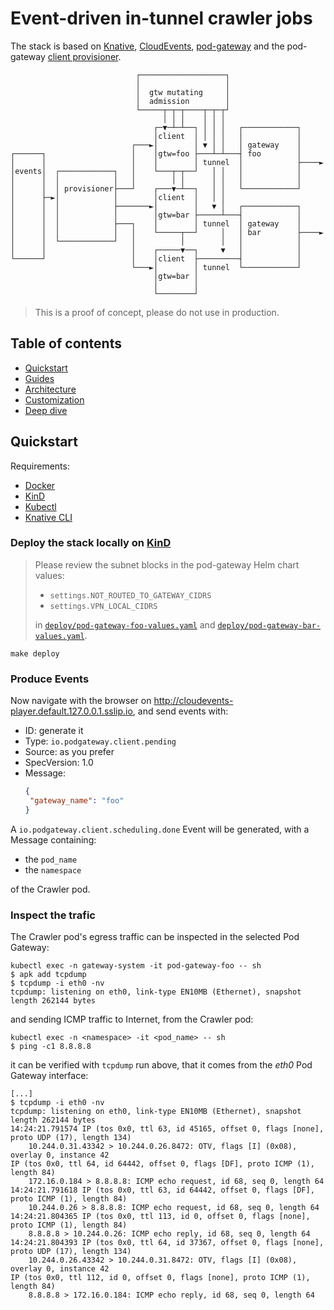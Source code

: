 # Event-driven in-tunnel crawler jobs

The stack is based on [Knative](https://knative.dev/docs/), [CloudEvents](https://cloudevents.io/), [pod-gateway](https://docs.k8s-at-home.com/guides/pod-gateway/) and the pod-gateway [client provisioner](https://github.com/maxgio92/cloudevents-podgateway-client-provisioner).

```ascii
                            ┌───────────────────┐
                            │                   │
                            │  gtw mutating     │
                            │  admission        │
                            └─────┬─┬─┬────┬─┬─┬┘
                                  │ │ │    │ │ │
                                ┌─▼─┴─┴──┐ │ │ │   ┌────────────┐
                                │client  │ │ │ │   │            │
                           ┌───►│        │ ▼ │ │   │ gateway    │
┌──────┐                   │    │gtw=foo ├───┴─┴───┤ foo        │
│      │                   │    │        │ tunnel  │            ├────►
│events│  ┌────────────┐   │    └───┬─┬──┘   │ │   │            │
│      │  │            │   │        │ │      │ │   │            │
│      │  │ provisioner├───┘    ┌───▼─┴──┐   │ │   └────────────┘
│      ├─►│            │        │client  │   │ │
│      │  │            ├───────►│        │   ▼ │   ┌────────────┐
│      │  │            │        │gtw=bar ├─────┴───┤            │
│      │  │            ├───┐    │        │ tunnel  │ gateway    │
│      │  │            │   │    └─────┬──┘     │   │ bar        ├────►
│      │  └────────────┘   │          │        │   │            │
│      │                   │    ┌─────▼──┐     ▼   │            │
└──────┘                   │    │client  ├─────────┤            │
                           └───►│        │ tunnel  └────────────┘
                                │gtw=bar │
                                │        │
                                └────────┘
```

> This is a proof of concept, please do not use in production.

## Table of contents

- [Quickstart](#quickstart)
- [Guides](./docs/guides.md)
- [Architecture](/docs/architecture.md)
- [Customization](/docs/customize.md)
- [Deep dive](./docs/dive.md)


## Quickstart

Requirements:
- [Docker](https://docs.docker.com/get-docker/)
- [KinD](https://kind.sigs.k8s.io/docs/user/quick-start/#installation)
- [Kubectl](https://kubernetes.io/docs/tasks/tools/install-kubectl-linux/)
- [Knative CLI](https://knative.dev/docs/client/install-kn/)

### Deploy the stack locally on [KinD](https://kind.sigs.k8s.io)

> Please review the subnet blocks in the pod-gateway Helm chart values:
> - `settings.NOT_ROUTED_TO_GATEWAY_CIDRS`
> - `settings.VPN_LOCAL_CIDRS`
> 
> in [`deploy/pod-gateway-foo-values.yaml`](./deploy/pod-gateway-foo-values.yaml) and [`deploy/pod-gateway-bar-values.yaml`](./deploy/pod-gateway-bar-values.yaml).

```shell
make deploy
```

### Produce Events

Now navigate with the browser on http://cloudevents-player.default.127.0.0.1.sslip.io, and send events with:
- ID: generate it
- Type: `io.podgateway.client.pending`
- Source: as you prefer
- SpecVersion: 1.0
- Message:
  ```json
  {
   "gateway_name": "foo"
  }
  ```

A `io.podgateway.client.scheduling.done` Event will be generated, with a Message containing:
- the `pod_name`
- the `namespace`

of the Crawler pod.

### Inspect the trafic

The Crawler pod's egress traffic can be inspected in the selected Pod Gateway:

```shell
kubectl exec -n gateway-system -it pod-gateway-foo -- sh
$ apk add tcpdump
$ tcpdump -i eth0 -nv
tcpdump: listening on eth0, link-type EN10MB (Ethernet), snapshot length 262144 bytes

```

and sending ICMP traffic to Internet, from the Crawler pod:

```shell
kubectl exec -n <namespace> -it <pod_name> -- sh
$ ping -c1 8.8.8.8
```

it can be verified with `tcpdump` run above, that it comes from the *eth0* Pod Gateway interface:

```shell
[...]
$ tcpdump -i eth0 -nv
tcpdump: listening on eth0, link-type EN10MB (Ethernet), snapshot length 262144 bytes
14:24:21.791574 IP (tos 0x0, ttl 63, id 45165, offset 0, flags [none], proto UDP (17), length 134)
    10.244.0.31.43342 > 10.244.0.26.8472: OTV, flags [I] (0x08), overlay 0, instance 42
IP (tos 0x0, ttl 64, id 64442, offset 0, flags [DF], proto ICMP (1), length 84)
    172.16.0.184 > 8.8.8.8: ICMP echo request, id 68, seq 0, length 64
14:24:21.791618 IP (tos 0x0, ttl 63, id 64442, offset 0, flags [DF], proto ICMP (1), length 84)
    10.244.0.26 > 8.8.8.8: ICMP echo request, id 68, seq 0, length 64
14:24:21.804365 IP (tos 0x0, ttl 113, id 0, offset 0, flags [none], proto ICMP (1), length 84)
    8.8.8.8 > 10.244.0.26: ICMP echo reply, id 68, seq 0, length 64
14:24:21.804393 IP (tos 0x0, ttl 64, id 37367, offset 0, flags [none], proto UDP (17), length 134)
    10.244.0.26.43342 > 10.244.0.31.8472: OTV, flags [I] (0x08), overlay 0, instance 42
IP (tos 0x0, ttl 112, id 0, offset 0, flags [none], proto ICMP (1), length 84)
    8.8.8.8 > 172.16.0.184: ICMP echo reply, id 68, seq 0, length 64
```

